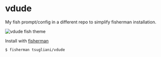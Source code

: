 # vdude

My fish prompt/config in a different repo to simplify fisherman installation.

![vdude fish theme](https://cloud.githubusercontent.com/assets/146306/16702014/b881054e-4563-11e6-829a-3702665fef7b.png)

Install with [fisherman](https://github.com/fisherman/fisherman)

```
$ fisherman tsugliani/vdude
```
